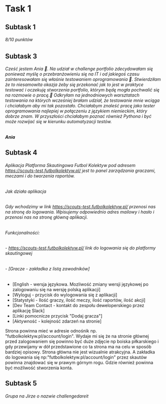 # Task 1
## Subtask 1
###### 8/10 punktów
## Subtask 3
###### Cześć jestem Ania :slightly_smiling_face:. Na udział w  challenge portfolio zdecydowałam się ponieważ myślę o przebranżowieniu się na IT i od jakiegoś czasu zainteresowałam się właśnie testowaniem oprogramowania :bug:. Stwierdziłam że to niesamowita okazja żeby się przekonać jak to jest w praktyce testować i oczekuję stworzenia portfolio, którym będę mogła pochwalić się na rozmowie o pracę.:bug: Odkryłam na jednodniowych warsztatach testowania na których wcześniej brałam udział, że testowanie mnie wciąga i chciałabym aby mi tak pozostało. Chciałabym znaleść pracę jako tester oprogramowania najlepiej w połączeniu z językiem niemieckim, który dobrze znam. W przyszłości chciałabym poznać również Pythona i być może rozwijać się w kierunku automatyzacji testów.
*__Ania__*
## Subtask 4
###### Aplikacja Platforma Skautingowa Futbol Kolektyw pod adresem https://scouts-test.futbolkolektyw.pl/ jest to panel zarządzania graczami, meczami i do tworzenia raportów.
###### Jak działa aplikacja

###### Gdy wchodzimy w link https://scouts-test.futbolkolektyw.pl/ przenosi nas na stronę do logowania. Wpisujemy odpowiednio adres mailowy i hasło i przenosi nas na stronę główną aplikacji.

###### Funkcjonalności:

###### - https://scouts-test.futbolkolektyw.pl/ link do logowania się do platformy skautingowej
###### - [Gracze - zakładka z listą zawodników]
- [English - wersja językowa. Mozliwość zmiany wersji językowej po zalogowaniu się na wersję polską aplikacji]
- [Wyloguj - przycisk do wylogowania się z aplikacji]
- [Statystyki - Ilość graczy, ilość meczy, ilość raportów, ilość akcji]
- [Dev Team Contact - kontakt do zespołu deweloperskiego przez aplikację Slack]
- [Linki pomocnicze przycisk "Dodaj gracza"]
- [Aktywność - kolejność zdarzeń na stronie]

Strona powinna mieć w adresie odnośnik np. "futbolkolektyw.pl/account/login". Wydaje mi się że na stronie głównej przed zalogowaniem się powinno być duże zdjęcie np boiska piłkarskiego i gdy przewijamy w dół przedstawione co ta strona ma na celu w sposób bardziej opisowy. Strona główna nie jest wizualnie atrakcyjna. A zakładka do logowania się np:"futbolkolektyw.pl/account/login"  przez skautów powinna znajdować się w prawym górnym rogu. Gdzie również powinna być możliwość stworzenia konta.
## Subtask 5
###### Grupa na Jirze o nazwie challengedareit
